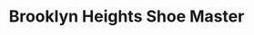 ---
title: "Brooklyn Heights Shoe Master"
url: /brooklyn/brooklyn-heights-shoe-master/
shop: shoes
---